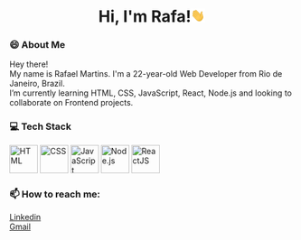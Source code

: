 <h1 align="center">Hi, I'm Rafa!<img src="https://raw.githubusercontent.com/ABSphreak/ABSphreak/master/gifs/Hi.gif" width="25px"></h1>

<h3>😄 About Me </h3>
<p>
    Hey there! <br>
    My name is Rafael Martins. I'm a 22-year-old  Web Developer from Rio de Janeiro, Brazil. <br>
    I’m currently learning HTML, CSS, JavaScript, React, Node.js and looking to collaborate on Frontend projects.
</p>

<h3>💻 Tech Stack</h3>
<p>
    <img src="https://media.giphy.com/media/XAxylRMCdpbEWUAvr8/giphy.gif" title="HTML" width="50" height="50"> 
    <img src="https://media.giphy.com/media/fsEaZldNC8A1PJ3mwp/giphy.gif" title="CSS" width="50" height="50">
    <img src="https://media.giphy.com/media/ln7z2eWriiQAllfVcn/giphy.gif" title="JavaScript" width="50" height="50">
    <img src="https://media.giphy.com/media/kdFc8fubgS31b8DsVu/giphy.gif" title="Node.js" width="50" height="50">
    <img src="https://media.giphy.com/media/eNAsjO55tPbgaor7ma/giphy.gif" title="ReactJS" width="50" height="50">
</p>

<h3>📫 How to reach me:</h3> 
<p>
    <a href="https://www.linkedin.com/in/rafael-martins-4221ab1b0/">Linkedin</a> <br>
    <a href="mailto:rafamartins.dev@gmail.com">Gmail</a>
</p>
